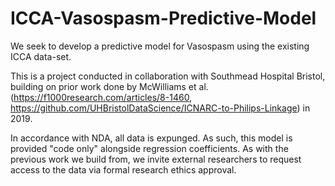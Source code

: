 # ICCA-Vasospasm-Predictive-Model

We seek to develop a predictive model for Vasospasm using the existing ICCA data-set.

This is a project conducted in collaboration with Southmead Hospital Bristol, building on prior work done by McWilliams et al. (https://f1000research.com/articles/8-1460, https://github.com/UHBristolDataScience/ICNARC-to-Philips-Linkage) in 2019.

In accordance with NDA, all data is expunged.  As such, this model is provided "code only" alongside regression coefficients.  As with the previous work we build from, we invite external researchers to request access to the data via formal research ethics approval.
